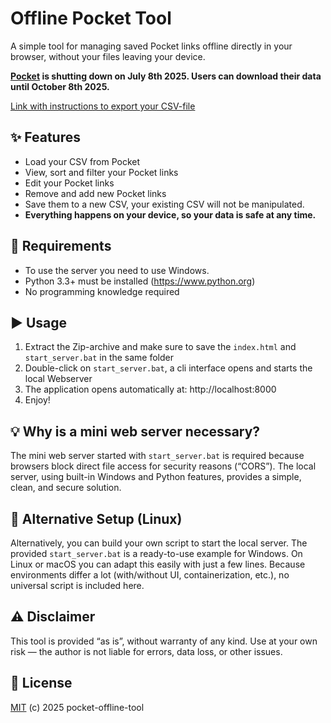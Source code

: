 # Offline Pocket Tool

A simple tool for managing saved Pocket links offline directly in your browser, without your files leaving your device.

**[Pocket](https://getpocket.com/home) is shutting down on July 8th 2025. Users can download their data until October 8th 2025.**

[Link with instructions to export your CSV-file](https://getpocket.com/export)

## ✨ Features

- Load your CSV from Pocket
- View, sort and filter your Pocket links
- Edit your Pocket links
- Remove and add new Pocket links
- Save them to a new CSV, your existing CSV will not be manipulated.
- **Everything happens on your device, so your data is safe at any time.**

## 🧰 Requirements

- To use the server you need to use Windows.
- Python 3.3+ must be installed (https://www.python.org)
- No programming knowledge required

## ▶️ Usage

1. Extract the Zip-archive and make sure to save the `index.html` and `start_server.bat` in the same folder
2. Double-click on `start_server.bat`, a cli interface opens and starts the local Webserver
3. The application opens automatically at: http://localhost:8000
4. Enjoy!

## 💡 Why is a mini web server necessary?
The mini web server started with `start_server.bat` is required because browsers block direct file access for security
reasons (“CORS”). The local server, using built-in Windows and Python features, provides a simple, clean, and secure solution.

## 🔧 Alternative Setup (Linux)
Alternatively, you can build your own script to start the local server. The provided `start_server.bat` is a ready-to-use
example for Windows. On Linux or macOS you can adapt this easily with just a few lines. Because environments differ a lot
(with/without UI, containerization, etc.), no universal script is included here.

## ⚠️ Disclaimer
This tool is provided “as is”, without warranty of any kind. Use at your own risk — the author is not liable for errors, data loss, or other issues.  

## 📜 License
[MIT](LICENSE) (c) 2025 pocket-offline-tool
